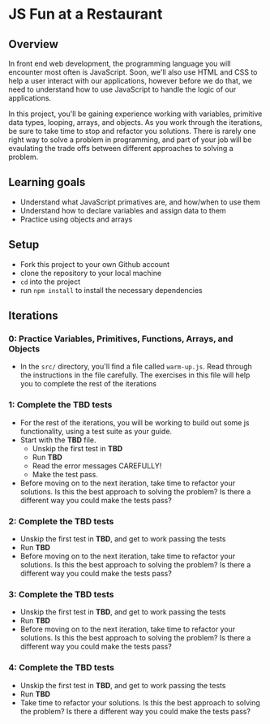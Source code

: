 # JS Fun at a Restaurant

## Overview

In front end web development, the programming language you will encounter most
often is JavaScript. Soon, we'll also use HTML and CSS to help a user interact
with our applications, however before we do that, we need to understand how to
use JavaScript to handle the logic of our applications.

In this project, you'll be gaining experience working with variables, primitive
data types, looping, arrays, and objects. As you work through the
iterations, be sure to take time to stop and refactor you solutions. There is
rarely one right way to solve a problem in programming, and part of your job
will be evaulating the trade offs between different approaches to solving a
problem.

## Learning goals

  - Understand what JavaScript primatives are, and how/when to use them
  - Understand how to declare variables and assign data to them
  - Practice using objects and arrays

## Setup

  - Fork this project to your own Github account
  - clone the repository to your local machine
  - `cd` into the project
  - run `npm install` to install the necessary dependencies

## Iterations

### 0: Practice Variables, Primitives, Functions, Arrays, and Objects
  - In the `src/` directory, you'll find a file called `warm-up.js`. Read
    through the instructions in the file carefully. The exercises in this file
    will help you to complete the rest of the iterations  

### 1: Complete the **TBD** tests
  - For the rest of the iterations, you will be working to build out some
    js functionality, using a test suite as your guide.  
  - Start with the **TBD** file.  
    - Unskip the first test in **TBD** 
    - Run **TBD**  
    - Read the error messages CAREFULLY!  
    - Make the test pass.
  - Before moving on to the next iteration, take time to refactor your
    solutions. Is this the best approach to solving the problem? Is there a
    different way you could make the tests pass?  

### 2: Complete the **TBD** tests
  - Unskip the first test in **TBD**, and get to work passing the tests
  - Run **TBD** 
  - Before moving on to the next iteration, take time to refactor your
    solutions. Is this the best approach to solving the problem? Is there a
    different way you could make the tests pass?  

### 3: Complete the **TBD** tests
  - Unskip the first test in **TBD**, and get to work passing the tests
  - Run **TBD**  
  - Before moving on to the next iteration, take time to refactor your
    solutions. Is this the best approach to solving the problem? Is there a
    different way you could make the tests pass?  

### 4: Complete the **TBD** tests
  - Unskip the first test in **TBD**, and get to work passing the tests
  - Run **TBD**  
  - Take time to refactor your solutions. Is this the best approach to solving the problem? 
    Is there a different way you could make the tests pass?  

